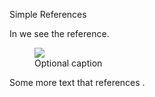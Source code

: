 Simple References

In <ref id="ref1"></ref> we see the reference.

<figure id="ref1">

<code src="src/greet/main.go#example"></code>

<img src="assets/foo.png">

<figcaption>Optional caption</figcaption>

</figure>

Some more text that references <ref id="ref1"></ref>.
